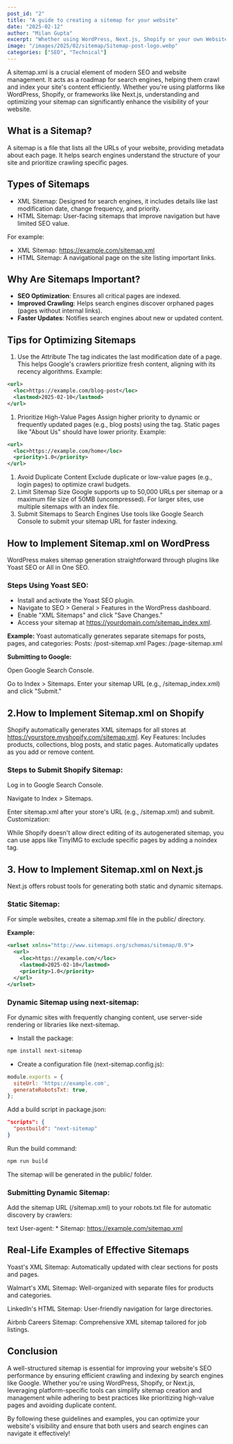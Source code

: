 ```yaml
---
post_id: "2"
title: "A guide to creating a sitemap for your website"
date: "2025-02-12"
author: "Milan Gupta"
excerpt: "Whether using WordPress, Next.js, Shopify or your own Website, this guide will help you create a sitemap for your website."
image: "/images/2025/02/sitemap/Sitemap-post-logo.webp"
categories: ["SEO", "Technical"]
---
```


A sitemap.xml is a crucial element of modern SEO and website management. It acts as a roadmap for search engines, helping them crawl and index your site's content efficiently. Whether you're using platforms like WordPress, Shopify, or frameworks like Next.js, understanding and optimizing your sitemap can significantly enhance the visibility of your website.

## What is a Sitemap?

A sitemap is a file that lists all the URLs of your website, providing metadata about each page. It helps search engines understand the structure of your site and prioritize crawling specific pages.

## Types of Sitemaps

- XML Sitemap: Designed for search engines, it includes details like last modification date, change frequency, and priority.
- HTML Sitemap: User-facing sitemaps that improve navigation but have limited SEO value.

For example:
- XML Sitemap: https://example.com/sitemap.xml
- HTML Sitemap: A navigational page on the site listing important links.

## Why Are Sitemaps Important?

- **SEO Optimization**: Ensures all critical pages are indexed.
- **Improved Crawling**: Helps search engines discover orphaned pages (pages without internal links).
- **Faster Updates**: Notifies search engines about new or updated content.

## Tips for Optimizing Sitemaps
1. Use the <lastmod> Attribute
The <lastmod> tag indicates the last modification date of a page. This helps Google's crawlers prioritize fresh content, aligning with its recency algorithms.
Example:

```xml
<url>
  <loc>https://example.com/blog-post</loc>
  <lastmod>2025-02-10</lastmod>
</url>
```

1. Prioritize High-Value Pages
Assign higher priority to dynamic or frequently updated pages (e.g., blog posts) using the <priority> tag. Static pages like "About Us" should have lower priority.
Example:

```xml
<url>
  <loc>https://example.com/home</loc>
  <priority>1.0</priority>
</url>
```

1. Avoid Duplicate Content
Exclude duplicate or low-value pages (e.g., login pages) to optimize crawl budgets.
1. Limit Sitemap Size
Google supports up to 50,000 URLs per sitemap or a maximum file size of 50MB (uncompressed). For larger sites, use multiple sitemaps with an index file.
1. Submit Sitemaps to Search Engines
Use tools like Google Search Console to submit your sitemap URL for faster indexing.


## How to Implement Sitemap.xml on WordPress
WordPress makes sitemap generation straightforward through plugins like Yoast SEO or All in One SEO.

### Steps Using Yoast SEO:
- Install and activate the Yoast SEO plugin.
- Navigate to SEO > General > Features in the WordPress dashboard.
- Enable "XML Sitemaps" and click "Save Changes."
- Access your sitemap at https://yourdomain.com/sitemap_index.xml.

**Example:**
Yoast automatically generates separate sitemaps for posts, pages, and categories:
Posts: /post-sitemap.xml
Pages: /page-sitemap.xml

**Submitting to Google:**

Open Google Search Console.

Go to Index > Sitemaps.
Enter your sitemap URL (e.g., /sitemap_index.xml) and click "Submit."

## 2.How to Implement Sitemap.xml on Shopify

Shopify automatically generates XML sitemaps for all stores at https://yourstore.myshopify.com/sitemap.xml.
Key Features:
Includes products, collections, blog posts, and static pages.
Automatically updates as you add or remove content.

### Steps to Submit Shopify Sitemap:

Log in to Google Search Console.

Navigate to Index > Sitemaps.

Enter sitemap.xml after your store's URL (e.g., /sitemap.xml) and submit.
Customization:

While Shopify doesn't allow direct editing of its autogenerated sitemap, you can use apps like TinyIMG to exclude specific pages by adding a noindex tag.

## 3. How to Implement Sitemap.xml on Next.js

Next.js offers robust tools for generating both static and dynamic sitemaps.

### Static Sitemap:
For simple websites, create a sitemap.xml file in the public/ directory.

**Example:**

```xml
<urlset xmlns="http://www.sitemaps.org/schemas/sitemap/0.9">
  <url>
    <loc>https://example.com/</loc>
    <lastmod>2025-02-10</lastmod>
    <priority>1.0</priority>
  </url>
</urlset>
```

### Dynamic Sitemap using next-sitemap:
For dynamic sites with frequently changing content, use server-side rendering or libraries like next-sitemap.

- Install the package:

```bash
npm install next-sitemap
```

- Create a configuration file (next-sitemap.config.js):

```javascript
module.exports = {
  siteUrl: 'https://example.com',
  generateRobotsTxt: true,
};
```

Add a build script in package.json:

```json
"scripts": {
  "postbuild": "next-sitemap"
}
```

Run the build command:

```bash
npm run build
```

The sitemap will be generated in the public/ folder.

### Submitting Dynamic Sitemap:

Add the sitemap URL (/sitemap.xml) to your robots.txt file for automatic discovery by crawlers:

text
User-agent: *
Sitemap: https://example.com/sitemap.xml


## Real-Life Examples of Effective Sitemaps
Yoast's XML Sitemap: Automatically updated with clear sections for posts and pages.

Walmart's XML Sitemap: Well-organized with separate files for products and categories.

LinkedIn's HTML Sitemap: User-friendly navigation for large directories.

Airbnb Careers Sitemap: Comprehensive XML sitemap tailored for job listings.

## Conclusion

A well-structured sitemap is essential for improving your website's SEO performance by ensuring efficient crawling and indexing by search engines like Google. Whether you're using WordPress, Shopify, or Next.js, leveraging platform-specific tools can simplify sitemap creation and management while adhering to best practices like prioritizing high-value pages and avoiding duplicate content.

By following these guidelines and examples, you can optimize your website's visibility and ensure that both users and search engines can navigate it effectively!